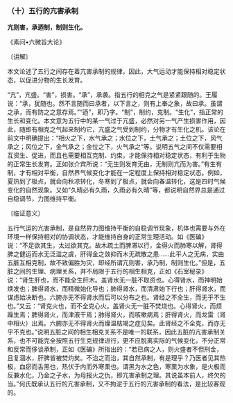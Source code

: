 ### （十）五行的亢害承制

**亢则害，承迺制，制则生化。**

​《素问•六微旨大论》

〔讲解〕

本文论述了五行之间存在着亢害承制的规律，因此，大气运动才能保持相对稳定状态，以促进分物的生长发育。

“亢”，亢盛。“害”，损害。“承”，承袭。指五行的相克之气是紧紧跟随的。王履说：“承，犹随也。然不言随而曰承者，以下言之，则有上奉之象，故曰承。虽谓之承，而有防之之意存焉。”“迺”，即乃字。“制”，制约，克制。“生化”，指正常的生长和变化。本文意为五行中的某一气过于亢盛，必然对另一气产生损害作用，因此，随即有相克之气起来制约它，亢盛之气受到制约，分物才有生化之机。该论在前文中明确提出：“相火之下，水气承之；水位之下，土气承之；土位之下，风气承之；风位之下，金气承之；金位之下，火气承之“等。说明五气之间不仅需要相互资生、促进，而且也需要相互克制、约束，才能保持相对稳定状态，有利于生物的正常生长发育。正如张介宾所说：“无生则发育无由，无制则亢而为害。”有生有制，才有相对平衡，自然界气候变化才能在一定程度上保持相对稳定状态。例如，夏热到了极点，就会向秋凉转化，冬寒到了极点，就会向春温转化，这是四时气候变化的自然现象。又如“久晴必有久雨，久雨必有久晴”等，都说明自然界总是通过自稳调节，力图维持平衡。

〔临证意义〕

五行气运的亢害承制，是自然界力图维持平衡的自稳调节现象，机体也需要与外在环境一样保持相对的协调状态，才能维持自身的正常生理活动。如《医碥》说：“不足欲其生，太过欲其克。故木疏土而脾滞以行，金得火而肺寒以解，肾得脾之健运而水无泛滥之虞，肝得金之敛抑而木无疏散之患……此平人之无病，实由五脏互相克制，故不致偏胜为灾，即经所谓亢则害，承乃制，制则生化。”但是，五脏之间的生理、病理关系，并不局限于五行的相生相克，正如《石室秘录》说：“肾生肝也，而不能全生肝木。盖肾水无一脏不取资也。心得肾水，而神明始焕发也；脾得肾水，而精微始化导也；肺得肾水，而清肃始下行也；肝得肾水，而谋虑始决断也。六腑亦无不得肾水而后可以分布之也。肾经之不全生，而无乎不生也。”又云：“肾克火也，而不全克心火。盖肾火无一脏不焚烧也。心得肾火，而烦躁生焉；脾得肾火，而津液干焉；肺得肾火，而咳嗽病焉；肝得肾火，而龙雷（肾中相火）出焉。六腑亦无不得肾火而燥温枯竭之症见矣。此肾经之不全克，而亦无乎不克也。”说明五脏之间的相生相克关系不是唯一的联系，因此五脏的亢害承制关系，也不可能完全按照五行生克规律进行，更不应脱离实际的气候变化，不分正常和反常而侈谈承制，正如《医碥》所指出的：“若已病之人，则火盛者不但刑金，且复涸水，肝脾皆被焚灼矣。不治之而治，其自然承制，有是理乎？乃医者见其热极，血瘀而舌黑也，热伏于内而外寒栗也。谓黑为水之色，寒栗为水象，是火极而反兼水化，乃金之子水，为母报火之仇，即亢害承制之理。其说虽本前人，终欠的当。”何氏既承认五行的亢害承制，又不拘泥于五行的亢害承制的看法，是比较客观的。

